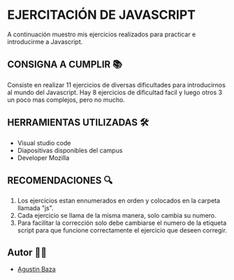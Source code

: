 # EJERCITACIÓN DE JAVASCRIPT
A continuación muestro mis ejercicios realizados para practicar e introducirme a Javascript.


## CONSIGNA A CUMPLIR 📚

Consiste en realizar 11 ejercicios de diversas dificultades para introducirnos al mundo del Javascript. Hay 8 ejercicios de dificultad facil y luego otros 3 un poco mas complejos, pero no mucho. 

## HERRAMIENTAS UTILIZADAS 🛠

- Visual studio code
- Diapositivas disponibles del campus
- Developer Mozilla 

## RECOMENDACIONES 🔍

1. Los ejercicios estan ennumerados en orden y colocados en la carpeta llamada "js".
2. Cada ejercicio se llama de la misma manera, solo cambia su numero.
3. Para facilitar la corrección solo debe cambiarse el numero de la etiqueta script para que funcione correctamente el ejercicio que deseen corregir. 

## Autor 🙋‍♂️
- [Agustin Baza](https://github.com/agustinbaza)




